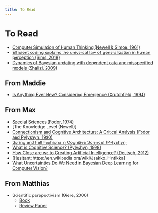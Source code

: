 ```yaml
---
title: To Read
---
```

# To Read
- [Computer Simulation of Human Thinking (Newell & Simon, 1961)](http://www.cogsci.ucsd.edu/~coulson/203/newell-simon.pdf)
- [Efficient coding explains the universal law of generalization in human perception (Sims, 2018)](http://science.sciencemag.org/content/360/6389/652/tab-pdf)
- [Dynamics of Bayesian updating with dependent data and misspecified models (Shalizi, 2009)](https://projecteuclid.org/download/pdfview_1/euclid.ejs/1256822130)

## From Maddie
- [Is Anything Ever New? Considering Emergence (Crutchfield, 1994)](http://csc.ucdavis.edu/~cmg/papers/EverNew.pdf)

## From Max
- [Special Sciences (Fodor, 1974)](https://link.springer.com/article/10.1007%2FBF00485230)
- [The Knowledge Level (Newell)]
- [Connectionism and Cognitive Architecture: A Critical Analysis (Fodor and Pylyshyn, 1990)](http://ruccs.rutgers.edu/images/personal-zenon-pylyshyn/proseminars/Proseminar13/ConnectionistArchitecture.pdf)
- [Spring and Fall Fashions in Cognitive Science! (Pylyshyn)](http://ruccs.rutgers.edu/zenon/25-personal-sites/zenon-pylyshyn/291-spring-and-fall-fashions-in-cognitive-science)
- [What is Cognitive Science? (Pylyshyn, 1998)](http://ruccs.rutgers.edu/images/personal-zenon-pylyshyn/proseminars/Proseminar13/WhatIsCogsci.pdf)
- [How Close are we to Creating Artificial Intelligence? (Deutsch, 2012)](https://aeon.co/essays/how-close-are-we-to-creating-artificial-intelligence)
- [Hesitant: https://en.wikipedia.org/wiki/Jaakko_Hintikka]
- [What Uncertainties Do We Need in Bayesian Deep
Learning for Computer Vision?](https://arxiv.org/pdf/1703.04977.pdf)

## From Matthias
- Scientific perspectivism (Giere, 2006)
  - [Book](https://philpapers.org/rec/GIESP)
  - [Review Paper](https://www.ncbi.nlm.nih.gov/pmc/articles/PMC2677569)
